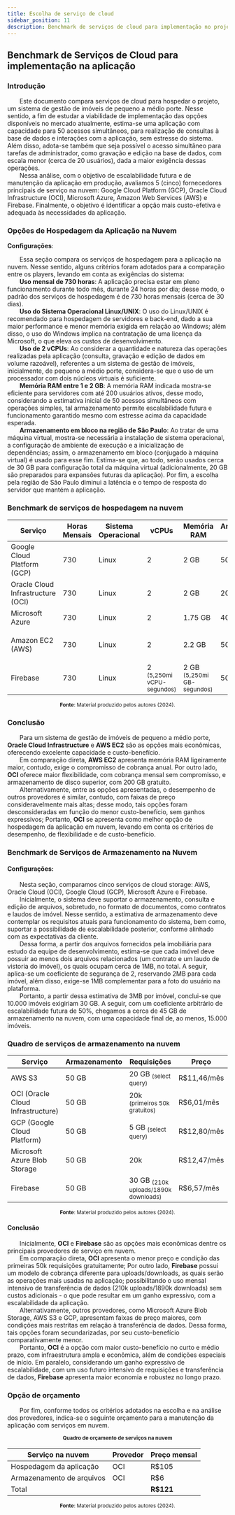 ```yaml
---
title: Escolha de serviço de cloud
sidebar_position: 11
description: Benchmark de serviços de cloud para implementação no projeto.
---
```


## Benchmark de Serviços de Cloud para implementação na aplicação

### Introdução

<div style={{ textAlign: 'justify' }}>
    <p>
        &emsp;&emsp;Este documento compara serviços de cloud para hospedar o projeto, um sistema de gestão de imóveis de pequeno a médio porte. Nesse sentido, a fim de estudar a viabilidade de implementação das opções disponíveis no mercado atualmente, estima-se uma aplicação com capacidade para 50 acessos simultâneos, para realização de consultas à base de dados e interações com a aplicação, sem estresse do sistema. Além disso, adota-se também que seja possível o acesso simultâneo para tarefas de administrador, como gravação e edição na base de dados, com escala menor (cerca de 20 usuários), dada a maior exigência dessas operações.<br/>
        &emsp;&emsp;Nessa análise, com o objetivo de escalabilidade futura e de manutenção da aplicação em produção, avaliamos 5 (cinco) fornecedores principais de serviço na nuvem: Google Cloud Platform (GCP), Oracle Cloud Infrastructure (OCI), Microsoft Azure, Amazon Web Services (AWS) e Firebase. Finalmente, o objetivo é identificar a opção mais custo-efetiva e adequada às necessidades da aplicação.
    </p>
</div>

### Opções de Hospedagem da Aplicação na Nuvem

**Configurações**:
<div style={{ textAlign: 'justify' }}>
    <p>
        &emsp;&emsp;Essa seção compara os serviços de hospedagem para a aplicação na nuvem. Nesse sentido, alguns critérios foram adotados para a comparação entre os players, levando em conta as exigências do sistema:<br/>
        &emsp;&emsp;<b>Uso mensal de 730 horas</b>: A aplicação precisa estar em pleno funcionamento durante todo mês, durante 24 horas por dia; desse modo, o padrão dos serviços de hospedagem é de 730 horas mensais (cerca de 30 dias).<br/>
        &emsp;&emsp;<b>Uso do Sistema Operacional Linux/UNIX</b>: O uso do Linux/UNIX é recomendado para hospedagem de servidores e back-end, dado a sua maior performance e menor memória exigida em relação ao Windows; além disso, o uso do Windows implica na contratação de uma licença da Microsoft, o que eleva os custos de desenvolvimento.<br/> 
        &emsp;&emsp;<b>Uso de 2 vCPUs</b>: Ao considerar a quantidade e natureza das operações realizadas pela aplicação (consulta, gravação e edição de dados em volume razoável), referentes a um sistema de gestão de imóveis, inicialmente, de pequeno a médio porte, considera-se que o uso de um processador com dois núcleos virtuais é suficiente.<br/>
        &emsp;&emsp;<b>Memória RAM entre 1 e 2 GB</b>: A memória RAM indicada mostra-se eficiente para servidores com até 200 usuários ativos, desse modo, considerando a estimativa inicial de 50 acessos simultâneos com operações simples, tal armazenamento permite escalabilidade futura e funcionamento garantido mesmo com estresse acima da capacidade esperada.  <br/> 
        &emsp;&emsp;<b>Armazenamento em bloco na região de São Paulo</b>: Ao tratar de uma máquina virtual, mostra-se necessária a instalação de sistema operacional, a configuração de ambiente de execução e a inicialização de dependências; assim, o armazenamento em bloco (conjugado à máquina virtual) é usado para esse fim. Estima-se que, ao todo, serão usados cerca de 30 GB para configuração total da máquina virtual (adicionalmente, 20 GB são preparados para expansões futuras da aplicação). Por fim, a escolha pela região de São Paulo diminui a latência e o tempo de resposta do servidor que mantém a aplicação. <br/>
    </p>
</div>

### Benchmark de serviços de hospedagem na nuvem

| Serviço                       | Horas Mensais | Sistema Operacional | vCPUs | Memória RAM      | Armazenamento de Disco    | Preço        |
|-------------------------------|----------------|----------------------|-------|--------------|---------------------|--------------|
| Google Cloud Platform (GCP)   | 730            | Linux                | 2     | 2 GB       | 50 GB | 360 R$/mês <sub>Fidelidade de 1 ano</sub>      |
| Oracle Cloud Infrastructure (OCI) | 730        | Linux                | 2     | 2 GB         | 200 GB | 105 R$/mês      |
| Microsoft Azure               | 730            | Linux                | 2     | 1.75 GB       | 40 GB | 220 R$/mês     |
| Amazon EC2 (AWS)              | 730            | Linux                | 2     | 2.2 GB       | 50 GB | 105 R$/mês <sub>Fidelidade de 1 ano</sub> |
| Firebase                      | 730            | Linux                | 2 <sub>(5,250mi vCPU-segundos)</sub>     | 2 GB <sub>(5,250mi GB-segundos)</sub> | 50 GB | 350 R$/mês |

<div align="center">
<sub><b>Fonte</b>: Material produzido pelos autores (2024).</sub>
</div>

### Conclusão

<div style={{ textAlign: 'justify' }}>
    <p>
        &emsp;&emsp;Para um sistema de gestão de imóveis de pequeno a médio porte, <b>Oracle Cloud Infrastructure</b> e <b>AWS EC2</b> são as opções mais econômicas, oferecendo excelente capacidade e custo-benefício.<br/>
        &emsp;&emsp;Em comparação direta, <b>AWS EC2</b> apresenta memória RAM ligeiramente maior, contudo, exige o compromisso de cobrança anual. Por outro lado, <b>OCI</b> oferece maior flexibilidade, com cobrança mensal sem compromisso, e armazenamento de disco superior, com 200 GB gratuito.<br/>
        &emsp;&emsp;Alternativamente, entre as opções apresentadas, o desempenho de outros provedores é similar, contudo, com faixas de preço consideravelmente mais altas; desse modo, tais opções foram desconsideradas em função do menor custo-benefício, sem ganhos expressivos;
        Portanto, <b>OCI</b> se apresenta como melhor opção de hospedagem da aplicação em nuvem, levando em conta os critérios de desempenho, de flexibilidade e de custo-benefício.
    </p>
</div>

### Benchmark de Serviços de Armazenamento na Nuvem

#### Configurações:

<div style={{ textAlign: 'justify' }}>
    <p>
        &emsp;&emsp;Nesta seção, comparamos cinco serviços de cloud storage: AWS, Oracle Cloud (OCI), Google Cloud (GCP), Microsoft Azure e Firebase.<br/>
        &emsp;&emsp;Inicialmente, o sistema deve suportar o armazenamento, consulta e edição de arquivos, sobretudo, no formato de documentos, como contratos e laudos de imóvel. Nesse sentido, a estimativa de armazenamento deve contemplar os requisitos atuais para funcionamento do sistema, bem como, suportar a possibilidade de escalabilidade posterior, conforme alinhado com as expectativas da cliente. <br/>
        &emsp;&emsp;Dessa forma, a partir dos arquivos fornecidos pela imobiliária para estudo da equipe de desenvolvimento, estima-se que cada imóvel deve possuir ao menos dois arquivos relacionados (um contrato e um laudo de vistoria do imóvel), os quais ocupam cerca de 1MB, no total. A seguir, aplica-se um coeficiente de segurança de 2, reservando 2MB para cada imóvel, além disso, exige-se 1MB complementar para a foto do usuário na plataforma.<br/>
        &emsp;&emsp;Portanto, a partir dessa estimativa de 3MB por imóvel, conclui-se que 10.000 imóveis exigiriam 30 GB. A seguir, com um coeficiente arbitrário de escalabilidade futura de 50%, chegamos a cerca de 45 GB de armazenamento na nuvem, com uma capacidade final de, ao menos, 15.000 imóveis.
    </p>
</div>

### Quadro de serviços de armazenamento na nuvem

| Serviço                        | Armazenamento | Requisições | Preço         | Região      | Capacidade         |
|--------------------------------|---------------|-------------|---------------|-------------|--------------------|
| AWS S3                         | 50 GB         | 20 GB <sub>(select query)</sub> | R$11,46/mês  | São Paulo   | Reservada          |
| OCI (Oracle Cloud Infrastructure) | 50 GB       | 20k <sub>(primeiros 50k gratuitos)</sub> | R$6,01/mês | São Paulo   | Reservada          |
| GCP (Google Cloud Platform)    | 50 GB         | 5 GB <sub>(select query)</sub>  | R$12,80/mês  | São Paulo   | Reservada          |
| Microsoft Azure Blob Storage   | 50 GB         | 20k         | R$12,47/mês  | São Paulo   | Pay as You Go      |
| Firebase                       | 50 GB         | 30 GB <sub>(210k uploads/1890k downloads)</sub> | R$6,57/mês  | São Paulo   | Reservada          |      

<div align="center">
<sub><b>Fonte</b>: Material produzido pelos autores (2024).</sub>
</div>


#### Conclusão

<div style={{ textAlign: 'justify' }}>
    <p>
    &emsp;&emsp;Inicialmente, <b>OCI</b> e <b>Firebase</b> são as opções mais econômicas dentre os principais provedores de serviço em nuvem.<br/>
    &emsp;&emsp;Em comparação direta, <b>OCI</b> apresenta o menor preço e condição das primeiras 50k requisições gratuitamente; Por outro lado, <b>Firebase</b> possui um modelo de cobrança diferente para uploads/downloads, as quais serão as operações mais usadas na aplicação; possibilitando o uso mensal intensivo de transferência de dados (210k uploads/1890k downloads) sem custos adicionais - o que pode resultar em um ganho expressivo, com a escalabilidade da aplicação.<br/>
    &emsp;&emsp;Alternativamente, outros provedores, como Microsoft Azure Blob Storage, AWS S3 e GCP, apresentam faixas de preço maiores, com condições mais restritas em relação à transferência de dados. Dessa forma, tais opções foram secundarizadas, por seu custo-benefício comparativamente menor.<br/>
    &emsp;&emsp;Portanto, <b>OCI</b> é a opção com maior custo-benefício no curto e médio prazo, com infraestrutura ampla e econômica, além de condições especiais de início. Em paralelo, considerando um ganho expressivo de escalabilidade, com um uso futuro intensivo de requisições e transferência de dados, <b>Firebase</b> apresenta maior economia e robustez no longo prazo. 
    </p>
</div>

### Opção de orçamento 

<div style={{ textAlign: 'justify' }}>
    <p>&emsp;&emsp;Por fim, conforme todos os critérios adotados na escolha e na análise dos provedores, indica-se o seguinte orçamento para a manutenção da aplicação com serviços em nuvem.</p>
</div>

<div align="center">
<sup><b>Quadro de orçamento de serviços na nuvem</b></sup>

| Serviço na nuvem | Provedor | Preço mensal |
|        ---       |     ---      |    ---   |
| Hospedagem da aplicação |    OCI   |   R$105 |
| Armazenamento de arquivos |   OCI  |   R$6   |
| Total |            |                   **R$121** |

<sub><b>Fonte</b>: Material produzido pelos autores (2024).</sub>
</div>
